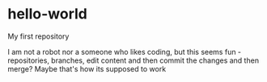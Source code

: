 # hello-world
My first repository

I am not a robot nor a someone who likes coding, but this seems fun - repositories, branches, edit content and then commit the changes and then merge? Maybe that's how its supposed to work
